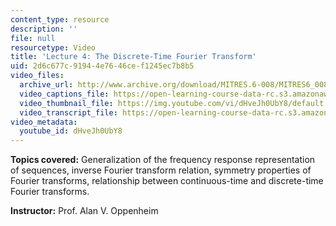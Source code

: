 ```yaml
---
content_type: resource
description: ''
file: null
resourcetype: Video
title: 'Lecture 4: The Discrete-Time Fourier Transform'
uid: 2d6c677c-9194-4e76-46ce-f1245ec7b8b5
video_files:
  archive_url: http://www.archive.org/download/MITRES.6-008/MITRES6_008_lec04_300k.mp4
  video_captions_file: https://open-learning-course-data-rc.s3.amazonaws.com/res-6-008-digital-signal-processing-spring-2011/3088ef2a55c5577fa0117e51f62c37e2_dHveJh0UbY8.vtt
  video_thumbnail_file: https://img.youtube.com/vi/dHveJh0UbY8/default.jpg
  video_transcript_file: https://open-learning-course-data-rc.s3.amazonaws.com/res-6-008-digital-signal-processing-spring-2011/4f98c4942b694a42230624f0a57dcec5_dHveJh0UbY8.pdf
video_metadata:
  youtube_id: dHveJh0UbY8
---
```


**Topics covered:** Generalization of the frequency response representation of sequences, inverse Fourier transform relation, symmetry properties of Fourier transforms, relationship between continuous-time and discrete-time Fourier transforms.

**Instructor:** Prof. Alan V. Oppenheim